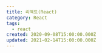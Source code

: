 ```yaml
---
title: 리액트(React)
category: React
tags:
  - react
created: 2020-09-08T15:00:00.000Z
updated: 2021-02-14T15:00:00.000Z
---
```


